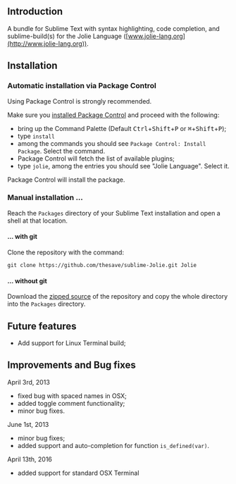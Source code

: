 ## Introduction

A bundle for Sublime Text with syntax highlighting, code completion, and sublime-build(s) for the Jolie Language ([www.jolie-lang.org](http://www.jolie-lang.org)).

## Installation

### Automatic installation via Package Control

Using Package Control is strongly recommended. 

Make sure you [installed Package Control](https://packagecontrol.io/installation) and proceed with the following:

- bring up the Command Palette (Default <kbd>Ctrl</kbd>+<kbd>Shift</kbd>+<kbd>P</kbd> or <kbd>⌘</kbd>+<kbd>Shift</kbd>+<kbd>P</kbd>);
- type `install`
- among the commands you should see `Package Control: Install Package`. Select the command. 
- Package Control will fetch the list of available plugins;
- type `jolie`, among the entries you should see "Jolie Language". Select it.

Package Control will install the package.

### Manual installation ...

Reach the `Packages` directory of your Sublime Text installation and open a shell at that location.

#### ... with git

Clone the repository with the command:

	git clone https://github.com/thesave/sublime-Jolie.git Jolie

#### ... without git

Download the [zipped source](https://github.com/thesave/sublime-Jolie/archive/master.zip) of the repository and copy the whole directory into the `Packages` directory.

## Future features

- Add support for Linux Terminal build;

## Improvements and Bug fixes

April 3rd, 2013

- fixed bug with spaced names in OSX;
- added toggle comment functionality;
- minor bug fixes.

June 1st, 2013

- minor bug fixes;
- added support and auto-completion for function `is_defined(var)`.

April 13th, 2016

- added support for standard OSX Terminal
